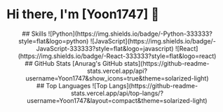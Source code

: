 # Hi there, I'm [Yoon1747] 👋
<div align=center>
  ## Skills
  ![Python](https://img.shields.io/badge/-Python-333333?style=flat&logo=python)
  ![JavaScript](https://img.shields.io/badge/-JavaScript-333333?style=flat&logo=javascript)
  ![React](https://img.shields.io/badge/-React-333333?style=flat&logo=react)
</div>

<div align=center>
  ## GitHub Stats
  [Anurag's GitHub stats](https://github-readme-stats.vercel.app/api?username=Yoon1747&show_icons=true&theme=solarized-light)
</div>

<div align=center>
  ## Top Languages
  ![Top Langs](https://github-readme-stats.vercel.app/api/top-langs/?username=Yoon1747&layout=compact&theme=solarized-light)
</div>

